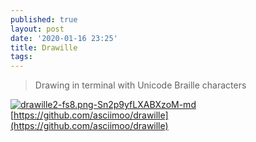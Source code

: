 ```yaml
---
published: true
layout: post
date: '2020-01-16 23:25'
title: Drawille
tags: 
---
```

> Drawing in terminal with Unicode Braille characters

[![drawille2-fs8.png-Sn2p9yfLXABXzoM-md](https://images.weserv.nl/?url=https://i.imgur.com/NSgyz3pl.png)](https://images.weserv.nl/?url=https://i.imgur.com/NSgyz3p.png)  
[https://github.com/asciimoo/drawille](https://github.com/asciimoo/drawille)
